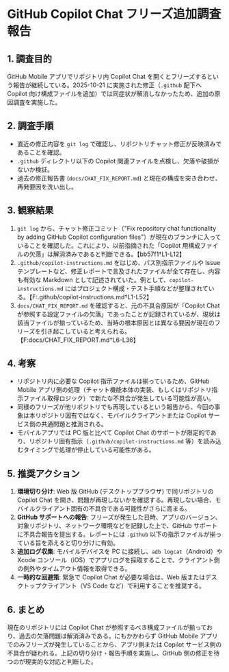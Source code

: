 # GitHub Copilot Chat フリーズ追加調査報告

## 1. 調査目的
GitHub Mobile アプリでリポジトリ内 Copilot Chat を開くとフリーズするという報告が継続している。2025-10-21 に実施された修正（`.github` 配下へ Copilot 向け構成ファイルを追加）では同症状が解消しなかったため、追加の原因調査を実施した。

## 2. 調査手順
- 直近の修正内容を `git log` で確認し、リポジトリチャット修正が反映済みであることを確認。
- `.github` ディレクトリ以下の Copilot 関連ファイルを点検し、欠落や破損がないか検証。
- 過去の修正報告書 (`docs/CHAT_FIX_REPORT.md`) と現在の構成を突き合わせ、再発要因を洗い出し。

## 3. 観察結果
1. `git log` から、チャット修正コミット（"Fix repository chat functionality by adding GitHub Copilot configuration files"）が現在のブランチに入っていることを確認した。これにより、以前指摘された「Copilot 用構成ファイルの欠落」は解消済みであると判断できる。【bb57f1†L1-L12】
2. `.github/copilot-instructions.md` をはじめ、パス別指示ファイルや Issue テンプレートなど、修正レポートで言及されたファイルが全て存在し、内容も有効な Markdown として記述されていた。例として、`copilot-instructions.md` にはプロジェクト構成・テスト手順などが整理されている。【F:.github/copilot-instructions.md†L1-L52】
3. `docs/CHAT_FIX_REPORT.md` を確認すると、元の不具合原因が「Copilot Chat が参照する設定ファイルの欠落」であったことが記録されているが、現状は該当ファイルが揃っているため、当時の根本原因とは異なる要因が現在のフリーズを引き起こしていると考えられる。【F:docs/CHAT_FIX_REPORT.md†L6-L36】

## 4. 考察
- リポジトリ内に必要な Copilot 指示ファイルは揃っているため、GitHub Mobile アプリ側の処理（チャット機能本体の実装、もしくはリポジトリ指示ファイル取得ロジック）で新たな不具合が発生している可能性が高い。
- 同様のフリーズが他リポジトリでも再現しているという報告から、今回の事象は本リポジトリ固有ではなく、モバイルクライアントまたは Copilot サービス側の共通問題と推測される。
- モバイルアプリでは PC 版と比べて Copilot Chat のサポートが限定的であり、リポジトリ固有指示（`.github/copilot-instructions.md` 等）を読み込むタイミングで処理が停止している可能性がある。

## 5. 推奨アクション
1. **環境切り分け**: Web 版 GitHub (デスクトップブラウザ) で同リポジトリの Copilot Chat を開き、問題が再現しないかを確認する。再現しない場合、モバイルクライアント固有の不具合である可能性がさらに高まる。
2. **GitHub サポートへの報告**: フリーズが発生した日時、アプリのバージョン、対象リポジトリ、ネットワーク環境などを記録した上で、GitHub サポートに不具合報告を提出する。レポートには `.github` 以下の指示ファイルが揃っている旨を添えると切り分けに有効。
3. **追加ログ収集**: モバイルデバイスを PC に接続し、`adb logcat`（Android）や Xcode コンソール（iOS）でアプリログを採取することで、クライアント側の例外やタイムアウト情報を取得できる。
4. **一時的な回避策**: 緊急で Copilot Chat が必要な場合は、Web 版またはデスクトップクライアント（VS Code など）で利用することを推奨する。

## 6. まとめ
現在のリポジトリには Copilot Chat が参照するべき構成ファイルが揃っており、過去の欠落問題は解消済みである。にもかかわらず GitHub Mobile アプリでのみフリーズが発生していることから、アプリ側または Copilot サービス側の不具合が疑われる。上記の切り分け・報告手順を実施し、GitHub 側の修正を待つのが現実的な対応と判断した。
